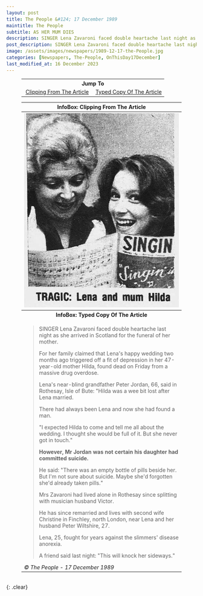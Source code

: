 ```yaml
---
layout: post
title: The People &#124; 17 December 1989
maintitle: The People
subtitle: ﻿AS HER MUM DIES
description: SINGER Lena Zavaroni faced double heartache last night as she arrived in Scotland for the funeral of her mother.
post_description: SINGER Lena Zavaroni faced double heartache last night as she arrived in Scotland for the funeral of her mother.
image: /assets/images/newspapers/1989-12-17-the-People.jpg
categories: [Newspapers, The-People, OnThisDay17December]
last_modified_at: 16 December 2023
---
```


<figure class="fig3">
<table style="text-align:center;">
<tr><th colspan="2">Jump To</th></tr>
<tr><td style="width:50%;"><a href="#infobox1">Clipping From The Article</a></td><td style="width:50%;"><a href="#infobox2">Typed Copy Of The Article</a></td></tr>
</table>
</figure>

<figure class="fig3">
<table>
<tr id="infobox1"><th>InfoBox: Clipping From The Article</th></tr>
<tr><th><img src="/assets/images/newspapers/1989-12-17-the-People.jpg" class="full-width"></th></tr>
<tr id="infobox2" class="split"><th>InfoBox: Typed Copy Of The Article</th></tr>
<tr><td><blockquote>
<p>SINGER Lena Zavaroni faced double heartache last night as she arrived in Scotland for the funeral of her mother.</p>
<p>For her family claimed that Lena's happy wedding two months ago triggered off a fit of depression in her 47-year-old mother Hilda, found dead on Friday from a massive drug overdose.</p>
<p>Lena's near-blind grandfather Peter Jordan, 66, said in Rothesay, Isle of Bute: "Hilda was a wee bit lost after Lena married.</p>
<p>There had always been Lena and now she had found a man.</p>
<p>"I expected Hilda to come and tell me all about the wedding. I thought she would be full of it. But she never got in touch."</p>
<p><Strong>However, Mr Jordan was not certain his daughter had committed suicide.</strong></p>
<p>He said: "There was an empty bottle of pills beside her. But I'm not sure about suicide. Maybe she'd forgotten she'd already taken pills."</p>
<p>Mrs Zavaroni had lived alone in Rothesay since splitting with musician husband Victor.</p>
<p>He has since remarried and lives with second wife Christine in Finchley, north London, near Lena and her husband Peter Wiltshire, 27.</p>
<p>Lena, 25, fought for years against the slimmers' disease anorexia.</p>
<p>A friend said last night: "This will knock her sideways."</p>
</blockquote>
<cite>&copy; The People - 17 December 1989</cite>
</td></tr>
</table>
</figure>

<br />{: .clear}

<style>
#infobox2 {scroll-margin-top: -3px;}
</style>

